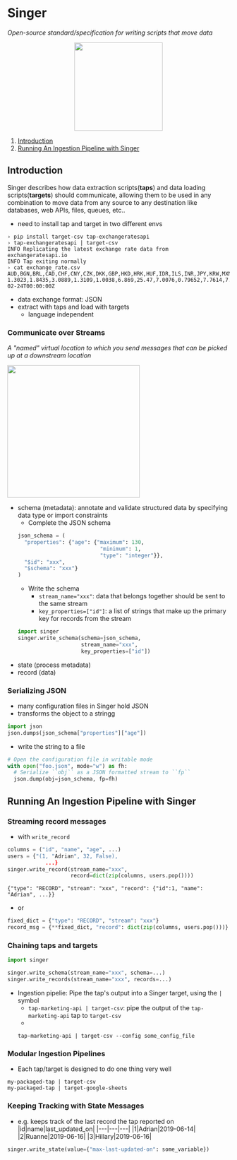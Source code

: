 # Singer
_Open-source standard/specification for writing scripts that move data_

<p align="center">
  <img src="https://images.ctfassets.net/fi0zmnwlsnja/34ci8cjJN1evEENDyxD5hT/2cc4bc14208d7916f14b8c0ab959d6df/singer_logo.png?w=636&h=272&q=50&fit=fill" height="200px">
</p>

1. [Introduction](#introduction)
2. [Running An Ingestion Pipeline with Singer](#running-an-ingestion-pipeline-with-singer)

## Introduction
Singer describes how data extraction scripts(**taps**) and data loading scripts(**targets**) should communicate, allowing them to be used in any combination to move data from any source to any destination like databases, web APIs, files, queues, etc..

- need to install tap and target in two different envs
```Shell
› pip install target-csv tap-exchangeratesapi
› tap-exchangeratesapi | target-csv
INFO Replicating the latest exchange rate data from exchangeratesapi.io
INFO Tap exiting normally
› cat exchange_rate.csv
AUD,BGN,BRL,CAD,CHF,CNY,CZK,DKK,GBP,HKD,HRK,HUF,IDR,ILS,INR,JPY,KRW,MXN,MYR,NOK,NZD,PHP,PLN,RON,RUB,SEK,SGD,THB,TRY,ZAR,EUR,USD,date
1.3023,1.8435,3.0889,1.3109,1.0038,6.869,25.47,7.0076,0.79652,7.7614,7.0011,290.88,13317.0,3.6988,66.608,112.21,1129.4,19.694,4.4405,8.3292,1.3867,50.198,4.0632,4.2577,58.105,8.9724,1.4037,34.882,3.581,12.915,0.9426,1.0,2017-02-24T00:00:00Z
```

- data exchange format: JSON
- extract with taps and load with targets
  - language independent
### Communicate over Streams
_A "named" virtual location to which you send messages that can be picked up at a downstream location_

<img src="https://assets.datacamp.com/production/repositories/4724/datasets/f8d3f4cb1e70bc022d9a592c5dcfafc44d29efdb/singer_tap_target_full.png" height="300px">
  
- schema (metadata): annotate and validate structured data by specifying data type or import constraints
  - Complete the JSON schema
  ```python
  json_schema = (
    "properties": {"age": {"maximum": 130,
                            "minimum": 1,
                            "type": "integer"}},
    "$id": "xxx",
    "$schema": "xxx"}
  )
  ```
  - Write the schema
    - `stream_name="xxx"`: data that belongs together should be sent to the same stream
    - `key_properties=["id"]`: a list of strings that make up the primary key for records from the stream
  ```python
  import singer
  singer.write_schema(schema=json_schema,
                      stream_name="xxx",   
                      key_properties=["id"])
  ```
- state (process metadata)
- record (data)

### Serializing JSON
- many configuration files in Singer hold JSON
- transforms the object to a stringg
```python
import json
json.dumps(json_schema["properties"]["age"])
```
- write the string to a file
```python
# Open the configuration file in writable mode
with open("foo.json", mode="w") as fh:
  # Serialize ``obj`` as a JSON formatted stream to ``fp``
  json.dump(obj=json_schema, fp=fh)
```

## Running An Ingestion Pipeline with Singer
### Streaming record messages
- with `write_record`
```python
columns = ("id", "name", "age", ...)
users = {"(1, "Adrian", 32, False),
            ...}
singer.write_record(stream_name="xxx",
                    record=dict(zip(columns, users.pop())))
```
```shell
{"type": "RECORD", "stream": "xxx", "record": {"id":1, "name": "Adrian", ...}}
```
- or
```python
fixed_dict = {"type": "RECORD", "stream": "xxx"}
record_msg = {**fixed_dict, "record": dict(zip(columns, users.pop()))}
```
### Chaining taps and targets
```python
import singer

singer.write_schema(stream_name="xxx", schema=...)
singer.write_records(stream_name="xxx", records=...)
```
- Ingestion pipelie: Pipe the tap's output into a Singer target, using the `|` symbol
  - `tap-marketing-api | target-csv`: pipe the output of the `tap-marketing-api` tap to `target-csv`
  - 
  ```shell
  tap-marketing-api | target-csv --config some_config_file
  ```
  
### Modular Ingestion Pipelines
- Each tap/target is designed to do one thing very well
```shell
my-packaged-tap | target-csv
my-packaged-tap | target-google-sheets
```

### Keeping Tracking with State Messages
- e.g. keeps track of the last record the tap reported on
|id|name|last_updated_on|
|---|---|---|
|1|Adrian|2019-06-14|
|2|Ruanne|2019-06-16|
|3|Hillary|2019-06-16|

```python
singer.write_state(value={"max-last-updated-on": some_variable}) 
```

